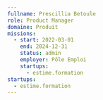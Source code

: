 ```yaml
---
fullname: Prescillia Betoule
role: Product Manager
domaine: Produit
missions:
  - start: 2022-03-01
    end: 2024-12-31
    status: admin
    employer: Pôle Emploi
    startups:
      - estime.formation
startups:
  - estime.formation
---
```

